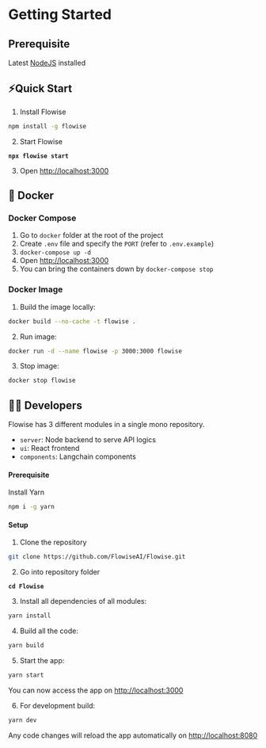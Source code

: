 # Getting Started

## Prerequisite

Latest [NodeJS](https://nodejs.org/en/download) installed

## ⚡Quick Start

1. Install Flowise

```bash
npm install -g flowise
```

2. Start Flowise

<pre class="language-bash"><code class="lang-bash"><strong>npx flowise start
</strong></code></pre>

3. Open [http://localhost:3000](http://localhost:3000)

## 🐳 Docker

### Docker Compose

1. Go to `docker` folder at the root of the project
2. Create `.env` file and specify the `PORT` (refer to `.env.example`)
3. `docker-compose up -d`
4. Open [http://localhost:3000](http://localhost:3000)
5. You can bring the containers down by `docker-compose stop`

### Docker Image

1. Build the image locally:

```bash
docker build --no-cache -t flowise .
```

2. Run image:

```bash
docker run -d --name flowise -p 3000:3000 flowise
```

3. Stop image:

```bash
docker stop flowise
```

## 👨‍💻 Developers

Flowise has 3 different modules in a single mono repository.

* `server`: Node backend to serve API logics
* `ui`: React frontend
* `components`: Langchain components

#### Prerequisite

Install Yarn

```bash
npm i -g yarn
```

#### Setup

1. Clone the repository

```bash
git clone https://github.com/FlowiseAI/Flowise.git
```

2. Go into repository folder

<pre class="language-bash"><code class="lang-bash"><strong>cd Flowise
</strong></code></pre>

3. Install all dependencies of all modules:

```bash
yarn install
```

4. Build all the code:

```bash
yarn build
```

5. Start the app:

```bash
yarn start
```

You can now access the app on [http://localhost:3000](http://localhost:3000)

6. For development build:

```bash
yarn dev
```

Any code changes will reload the app automatically on [http://localhost:8080](http://localhost:8080)

